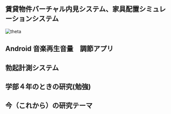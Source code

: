 ## 賃貸物件バーチャル内見システム、家具配置シミュレーションシステム

![theta](https://github.com/lghpws/codecheck-7087/blob/images/%E5%9B%B34.png)
## Android 音楽再生音量　調節アプリ

## 勃起計測システム

## 学部４年のときの研究(勉強)　

## 今（これから）の研究テーマ
